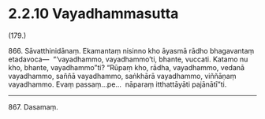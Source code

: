 # 2.2.10 Vayadhammasutta

(179.)

866\. Sāvatthinidānaṃ. Ekamantaṃ nisinno kho āyasmā rādho bhagavantaṃ etadavoca—  “‘vayadhammo, vayadhammo’ti, bhante, vuccati. Katamo nu kho, bhante, vayadhammo”ti? “Rūpaṃ kho, rādha, vayadhammo, vedanā vayadhammo, saññā vayadhammo, saṅkhārā vayadhammo, viññāṇaṃ vayadhammo. Evaṃ passaṃ…pe…  nāparaṃ itthattāyāti pajānātī”ti.

---

867\. Dasamaṃ.
